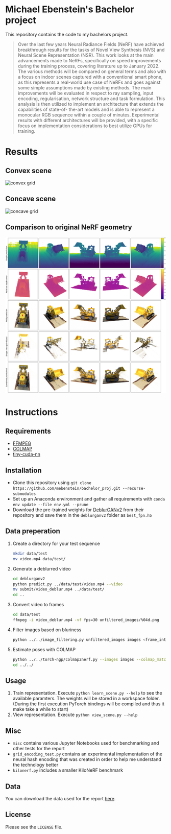 # Michael Ebenstein's Bachelor project 
This repository contains the code to my bachelors project.

> Over the last few years Neural Radiance Fields (NeRF) have achieved breakthrough results for
the tasks of Novel View Synthesis (NVS) and Neural Scene Representation (NSR). This work
looks at the main advancements made to NeRFs, specifically on speed improvements during
the training process, covering literature up to January 2022. The various methods will be
compared on general terms and also with a focus on indoor scenes captured with a conventional
smart phone, as this represents a real-world use case of NeRFs and goes against some simple
assumptions made by existing methods. The main improvements will be evaluated in respect
to ray sampling, input encoding, regularisation, network structure and task formulation. This
analysis is then utilized to implement an architecture that extends the capabilities of state-of-
the-art models and is able to represent a monocular RGB sequence within a couple of minutes.
Experimental results with different architectures will be provided, with a specific focus on
implementation considerations to best utilize GPUs for training.

# Results

## Convex scene
![convex grid](figs/grid_convex.png)

## Concave scene
![concave grid](figs/grid_concave.png)

## Comparison to original NeRF geometry
![nerf grid](figs/grid.png)

# Instructions
## Requirements
+ [FFMPEG](https://www.ffmpeg.org/download.html)
+ [COLMAP](https://colmap.github.io/install.html)
+ [tiny-cuda-nn](https://github.com/NVlabs/tiny-cuda-nn.git)

## Installation

+ Clone this repository using `git clone https://github.com/mebenstein/bachelor_proj.git --recurse-submodules`
+ Set up an Anaconda environment and gather all requirements with `conda env update --file env.yml --prune`
+ Download the pre-trained weights for [DeblurGANv2](https://github.com/VITA-Group/DeblurGANv2) from their repository and save them in the `deblurganv2` folder as `best_fpn.h5`

## Data preperation

1. Create a directory for your test sequence
    ```bash
    mkdir data/test
    mv video.mp4 data/test/
    ```
2. Generate a deblurred video
    ```bash
    cd deblurganv2
    python predict.py ../data/test/video.mp4 --video
    mv submit/video_deblur.mp4 ../data/test/
    cd ..
    ```
3. Convert video to frames
    ```bash
    cd data/test
    ffmpeg -i video_deblur.mp4 -vf fps=30 unfiltered_images/%04d.png
    ```
4. Filter images based on bluriness
    ```bash
    python ../../image_filtering.py unfiltered_images images <frame_interval:int>
    ```
5. Estimate poses with COLMAP
    ```bash
    python ../../torch-ngp/colmap2nerf.py --images images --colmap_matcher exhaustive --run_colmap
    cd ../../
    ```

## Usage
1. Train representation. Execute `python learn_scene.py --help` to see the available paramters. The weights will be stored in a workspace folder. (During the first execution PyTorch bindings will be compiled and thus it make take a while to start)
2. View representation. Execute `python view_scene.py --help`

## Misc
+ `misc` contains various Jupyter Notebooks used for benchmarking and other tests for the report
+ `grid_encoding_test.py` contains an experimental implementation of the neural hash encoding that was created in order to help me understand the technology better
+ `kilonerf.py` includes a smaller KiloNeRF benchmark

## Data
You can download the data used for the report [here](https://drive.google.com/drive/folders/1d_851b8vshHdhXx-8HOxBbd9CP8Mth4_?usp=sharing).

## License
Please see the `LICENSE` file.